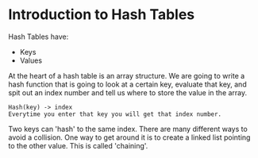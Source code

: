 # Introduction to Hash Tables

Hash Tables have:
- Keys
- Values


At the heart of a hash table is an array structure.
We are going to write a hash function that is going to look at a certain key, evaluate that key, and spit out an index number and tell us where to store the value in the array.


```
Hash(key) -> index
Everytime you enter that key you will get that index number.
```

Two keys can 'hash' to the same index.
There are many different ways to avoid a collision.
One way to get around it is to create a linked list pointing to the other value.
This is called 'chaining'.
